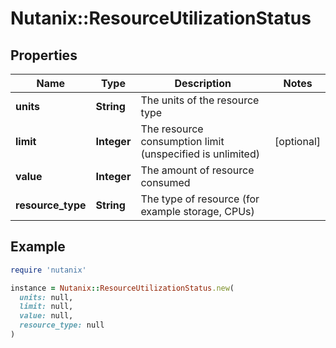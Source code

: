 # Nutanix::ResourceUtilizationStatus

## Properties

| Name | Type | Description | Notes |
| ---- | ---- | ----------- | ----- |
| **units** | **String** | The units of the resource type |  |
| **limit** | **Integer** | The resource consumption limit (unspecified is unlimited) | [optional] |
| **value** | **Integer** | The amount of resource consumed |  |
| **resource_type** | **String** | The type of resource (for example storage, CPUs) |  |

## Example

```ruby
require 'nutanix'

instance = Nutanix::ResourceUtilizationStatus.new(
  units: null,
  limit: null,
  value: null,
  resource_type: null
)
```

